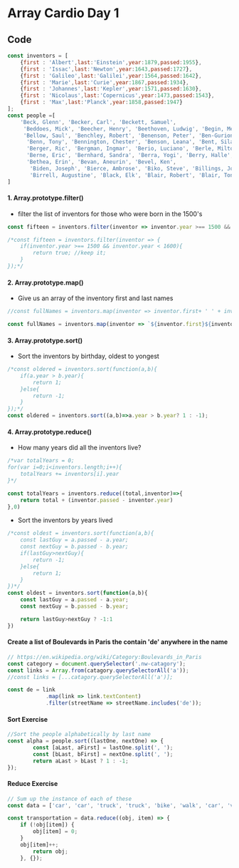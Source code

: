 # Array Cardio Day 1
## Code
```js
const inventors = [
    {first : 'Albert',last:'Einstein',year:1879,passed:1955},
    {first : 'Issac',last:'Newton',year:1643,passed:1727},
    {first : 'Galileo',last:'Galilei',year:1564,passed:1642},
    {first : 'Marie',last:'Curie',year:1867,passed:1934},
    {first : 'Johannes',last:'Kepler',year:1571,passed:1630},
    {first : 'Nicolaus',last:'Copernicus',year:1473,passed:1543},
    {first : 'Max',last:'Planck',year:1858,passed:1947}
];
const people =[
    'Beck, Glenn', 'Becker, Carl', 'Beckett, Samuel',
     'Beddoes, Mick', 'Beecher, Henry', 'Beethoven, Ludwig', 'Begin, Menachem', 'Belloc, Hilaire', 
     'Bellow, Saul', 'Benchley, Robert', 'Benenson, Peter', 'Ben-Gurion, David', 'Benjamin, Walter',
      'Benn, Tony', 'Bennington, Chester', 'Benson, Leana', 'Bent, Silas', 'Bentsen, Lloyd', 
      'Berger, Ric', 'Bergman, Ingmar', 'Berio, Luciano', 'Berle, Milton', 'Berlin, Irving', 
      'Berne, Eric', 'Bernhard, Sandra', 'Berra, Yogi', 'Berry, Halle', 'Berry, Wendell', 
      'Bethea, Erin', 'Bevan, Aneurin', 'Bevel, Ken',
       'Biden, Joseph', 'Bierce, Ambrose', 'Biko, Steve', 'Billings, Josh', 'Biondo, Frank', 
       'Birrell, Augustine', 'Black, Elk', 'Blair, Robert', 'Blair, Tony', 'Blake, William'
]
```
#### 1. Array.prototype.filter()
- filter the list of inventors for those who were born in the 1500's
```js
const fifteen = inventors.filter(inventor => inventor.year >== 1500 && inventor.year < 1600)

/*const fifteen = inventors.filter(inventor => {
    if(inventor.year >== 1500 && inventor.year < 1600){
        return true; //keep it;
    }
});*/
```

#### 2. Array.prototype.map()
- Give us an array of the inventory first and last names
```js
//const fullNames = inventors.map(inventor => inventor.first+ ' ' + inventor.last);

const fullNames = inventors.map(inventor => `${inventor.first}${inventor.last}`);
```

#### 3. Array.prototype.sort()
- Sort the inventors by birthday, oldest to yongest
```js
/*const oldered = inventors.sort(function(a,b){
    if(a.year > b.year){
        return 1;
    }else{
        return -1;
    }
});*/
const oldered = inventors.sort((a,b)=>a.year > b.year? 1 : -1);

```

#### 4. Array.prototype.reduce()
- How many years did all the inventors live?
```js
/*var totalYears = 0;
for(var i=0;i<inventors.length;i++){
    totalYears += inventors[i].year
}*/

const totalYears = inventors.reduce((total,inventor)=>{
    return total + (inventor.passed - inventor.year)
},0)
```
- Sort the inventors by years lived
```js
/*const oldest = inventors.sort(function(a,b){
    const lastGuy = a.passed - a.year;
    const nextGuy = b.passed - b.year;
    if(lastGuy>nextGuy){
        return -1;
    }else{
        return 1;
    }
})*/
const oldest = inventors.sort(function(a,b){
    const lastGuy = a.passed - a.year;
    const nextGuy = b.passed - b.year;

    return lastGuy>nextGuy ? -1:1
})
```
#### Create a list of Boulevards in Paris the contain 'de' anywhere in the name
```js
// https://en.wikipedia.org/wiki/Category:Boulevards_in_Paris
const category = document.querySelector('.nw-catagory');
const links = Array.from(catagory.querySelectorAll('a'));
//const links = [...catagory.querySelectorAll('a')];

const de = link
            .map(link => link.textContent)
            .filter(streetName => streetName.includes('de'));
```
#### Sort Exercise
```js
//Sort the people alphabetically by last name
const alpha = people.sort((lastOne, nextOne) => {
        const [aLast, aFirst] = lastOne.split(', ');
        const [bLast, bFirst] = nextOne.split(', ');
        return aLast > bLast ? 1 : -1;
});
```

#### Reduce Exercise
```js
// Sum up the instance of each of these
const data = ['car', 'car', 'truck', 'truck', 'bike', 'walk', 'car', 'van', 'bike', 'walk', 'car', 'van', 'car','truck'];

const transportation = data.reduce((obj, item) => {
    if (!obj[item]) {
        obj[item] = 0;
    }
    obj[item]++;
        return obj;
    }, {});
```
